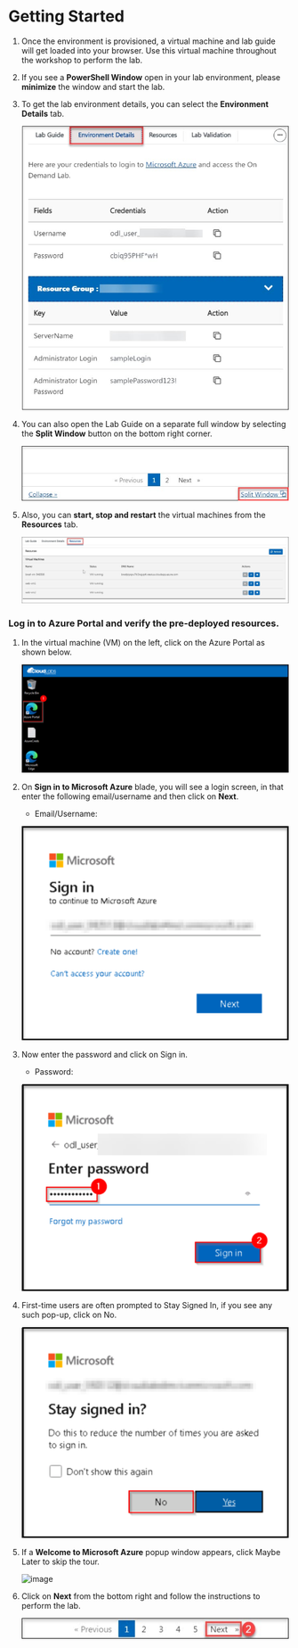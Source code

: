 # Getting Started

1. Once the environment is provisioned, a virtual machine and lab guide will get loaded into your browser. Use this virtual machine throughout the workshop to perform the lab.

1. If you see a **PowerShell Window** open in your lab environment, please **minimize** the window and start the lab.

1. To get the lab environment details, you can select the **Environment Details** tab.

    ![](../CloudLabs.AI/Images/image-100.png)

1. You can also open the Lab Guide on a separate full window by selecting the **Split Window** button on the bottom right corner.

    ![](../CloudLabs.AI/Images/image-200.jpg)    

1. Also, you can **start, stop and restart** the virtual machines from the **Resources** tab.

    ![](../CloudLabs.AI/Images/image002.jpg)
    
### Log in to Azure Portal and verify the pre-deployed resources.

1. In the virtual machine (VM) on the left, click on the Azure Portal as shown below.

    ![](../CloudLabs.AI/Images/azure.png)

1. On **Sign in to Microsoft Azure** blade, you will see a login screen, in that enter the following email/username and then click on **Next**. 
    * Email/Username: <inject key="AzureAdUserEmail"></inject>

     ![](../CloudLabs.AI/Images/portal1.png)
     
1. Now enter the password and click on Sign in.
   * Password: <inject key="AzureAdUserPassword"></inject>
  
    ![](../CloudLabs.AI/Images/portal2.png)

1. First-time users are often prompted to Stay Signed In, if you see any such pop-up, click on No.

    ![](../CloudLabs.AI/Images/portal3.png)

1. If a **Welcome to Microsoft Azure** popup window appears, click Maybe Later to skip the tour.
    
    ![image](https://user-images.githubusercontent.com/33771500/189094051-b2a2818f-d751-4187-b60e-b0ae14417263.png)
    
1. Click on **Next** from the bottom right and follow the instructions to perform the lab.

    ![](../CloudLabs.AI/Images/image-901.jpg)
